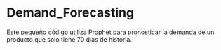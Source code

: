 # Demand_Forecasting
Este pequeño código utiliza Prophet para pronosticar la demanda de un producto que solo tiene 70 días de historia.
